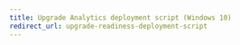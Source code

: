 ```yaml
---
title: Upgrade Analytics deployment script (Windows 10)
redirect_url: upgrade-readiness-deployment-script
---
```


